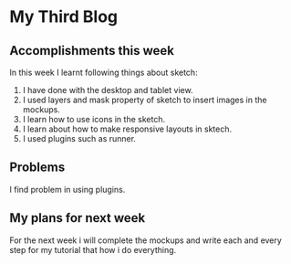 
# My Third Blog
## Accomplishments this week
In this week I learnt following things about sketch:

1. I have done with the desktop and tablet view.
2. I used layers and mask property of sketch to insert images in the mockups.
3. I learn how to use icons in the sketch.
4. I learn about how to make responsive layouts in sktech.
5. I used plugins such as runner.


## Problems
I find problem in using plugins.


## My plans for next week
For the next week i will complete the mockups and write each and every step for my tutorial that how i do everything.
